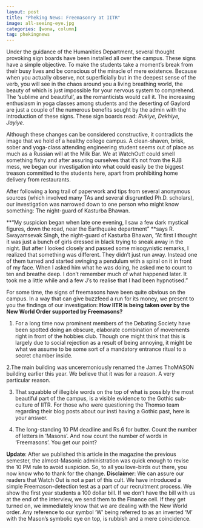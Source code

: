 ```yaml
---
layout: post
title: "Pheking News: Freemasonry at IITR"
image: all-seeing-eye.jpg
categories: [wona, column]
tag: phekingnews
---
```

Under the guidance of the Humanities Department, several thought provoking sign boards have been installed all over the campus. These signs have a simple objective. To make the students take a moment’s break from their busy lives and be conscious of the miracle of mere existence. Because when you actually observe, not superficially but in the deepest sense of the verb, you will see in the chaos around you a living breathing world, the beauty of which is just impossible for your nervous system to comprehend. The ‘sublime and beautiful’, as the romanticists would call it. The increasing enthusiasm in yoga classes among students and the deserting of Gaylord are just a couple of the numerous benefits sought by the admin with the introduction of these signs. These sign boards read: _Rukiye, Dekhiye, Jayiye._

Although these changes can be considered constructive, it contradicts the image that we hold of a healthy college campus. A clean-shaven, brisk, sober and yoga-class attending engineering student seems out of place as much as a Russian will at the Milk Bar. We at WatchOut! could smell something fishy and after assuring ourselves that it’s not from the RJB mess, we began our investigation into what could easily be the biggest treason committed to the students here, apart from prohibiting home delivery from restaurants.
 
After following a long trail of paperwork and tips from several anonymous sources (which involved many TAs and several disgruntled Ph.D. scholars), our investigation was narrowed down to one person who might know something: The night-guard of Kasturba Bhawan.

**“My suspicion began when late one evening, I saw a few dark mystical figures, down the road, near the Earthquake department” **says R. Swayamsevak Singh, the night-guard of Kasturba Bhawan, ”At first I thought it was just a bunch of girls dressed in black trying to sneak away in the night. But after I looked closely and passed some misogynistic remarks, I realized that something was different. They didn’t just run away. Instead one of them turned and started swinging a pendulum with a spiral on it in front of my face. When I asked him what he was doing, he asked me to count to ten and breathe deep. I don’t remember much of what happened later. It took me a little while and a few J’s to realise that I had been hypnotised.”


For some time, the signs of freemasons have been quite obvious on the campus. In a way that can give buzzfeed a run for its money, we present to you the findings of our investigation: **How IITR is being taken over by the New World Order supported by Freemasons?**

1. For a long time now prominent members of the Debating Society have been spotted doing an obscure, elaborate combination of movements right in front of the hobbies club. Though one might think that this is largely due to social rejection as a result of being annoying, it might be what we assume to be some sort of a mandatory entrance ritual to a secret chamber inside. 

2.The main building was unceremoniously renamed the James ThoMASON building earlier this year. We believe that it was for a reason. A very particular reason.

3. That squabble of illegible words on the top of what is possibly the most beautiful part of the campus, is a visible evidence to the Gothic sub-culture of IITR. For those who were questioning the Thomso team regarding their blog posts about our insti having a Gothic past, here is your answer.  

4. The long-standing 10 PM deadline and Rs.6 for butter. Count the number of letters in ‘Masons’. And now count the number of words in ‘Freemasons’. You get our point?

**Update**: After we published this article in the magazine the previous semester, the almost-Masonic administration was quick enough to revise the 10 PM rule to avoid suspicion. So, to all you love-birds out there, you now know who to thank for the change.
**Disclaimer**: We can assure our readers that Watch Out is not a part of this cult. We have introduced a simple Freemason-detection test as a part of our recruitment process.
We show the first year students a 100 dollar bill. If we don’t have the bill with us at the end of the interview, we send them to the Finance cell. If they get turned on, we immediately know that we are dealing with the New World order. Any reference to our symbol ‘W’ being referred to as an inverted ‘M’ with the Mason’s symbolic eye on top, is rubbish and a mere coincidence.


